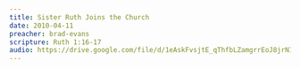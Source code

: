 ```yaml
---
title: Sister Ruth Joins the Church
date: 2010-04-11
preacher: brad-evans
scripture: Ruth 1:16-17
audio: https://drive.google.com/file/d/1eAskFvsjtE_qThfbLZamgrrEoJ8jrNID/view
---
```

